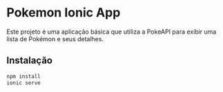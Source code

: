 # Pokemon Ionic App

Este projeto é uma aplicação básica que utiliza a PokeAPI para exibir uma lista de Pokémon e seus detalhes.

## Instalação

```bash
npm install
ionic serve
